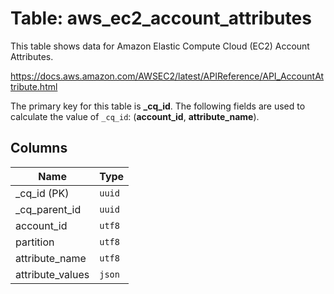 # Table: aws_ec2_account_attributes

This table shows data for Amazon Elastic Compute Cloud (EC2) Account Attributes.

https://docs.aws.amazon.com/AWSEC2/latest/APIReference/API_AccountAttribute.html

The primary key for this table is **_cq_id**.
The following fields are used to calculate the value of `_cq_id`: (**account_id**, **attribute_name**).

## Columns

| Name          | Type          |
| ------------- | ------------- |
|_cq_id (PK)|`uuid`|
|_cq_parent_id|`uuid`|
|account_id|`utf8`|
|partition|`utf8`|
|attribute_name|`utf8`|
|attribute_values|`json`|